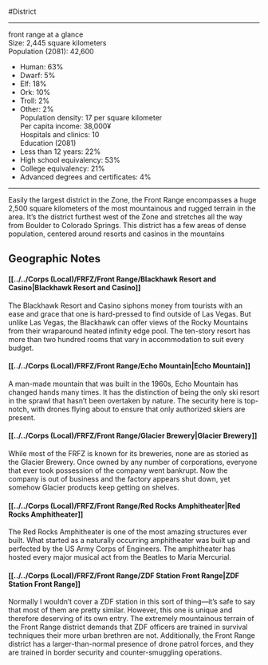 #District 

---
front range at a glance  
Size: 2,445 square kilometers  
Population (2081): 42,600  
- Human: 63%  
- Dwarf: 5%  
- Elf: 18%  
- Ork: 10%  
- Troll: 2%  
- Other: 2%  
Population density: 17 per square kilometer  
Per capita income: 38,000¥  
Hospitals and clinics: 10  
Education (2081)  
- Less than 12 years: 22%  
- High school equivalency: 53%  
- College equivalency: 21%  
- Advanced degrees and certificates: 4%

---
Easily the largest district in the Zone, the Front Range encompasses a huge 2,500 square kilometers of the most mountainous and rugged terrain in the area. It’s the district furthest west of the Zone and stretches all the way from Boulder to Colorado Springs. This district has a few areas of dense population, centered around resorts and casinos in the mountains

## Geographic Notes
#### [[../../Corps (Local)/FRFZ/Front Range/Blackhawk Resort and Casino|Blackhawk Resort and Casino]]
The Blackhawk Resort and Casino siphons money from tourists with an ease and grace that one is hard-pressed to find outside of Las Vegas. But unlike Las Vegas, the Blackhawk can offer views of the Rocky Mountains from their wraparound heated infinity edge pool. The ten-story resort has more than two hundred rooms that vary in accommodation to suit every budget.

#### [[../../Corps (Local)/FRFZ/Front Range/Echo Mountain|Echo Mountain]]
A man-made mountain that was built in the 1960s, Echo Mountain has changed hands many times. It has the distinction of being the only ski resort in the sprawl that hasn’t been overtaken by nature. The security here is top-notch, with drones flying about to ensure that only authorized skiers are present.  

#### [[../../Corps (Local)/FRFZ/Front Range/Glacier Brewery|Glacier Brewery]]
While most of the FRFZ is known for its breweries, none are as storied as the Glacier Brewery. Once owned by any number of corporations, everyone that ever took possession of the company went bankrupt. Now the company is out of business and the factory appears shut down, yet somehow Glacier products keep getting on shelves.

#### [[../../Corps (Local)/FRFZ/Front Range/Red Rocks Amphitheater|Red Rocks Amphitheater]]
The Red Rocks Amphitheater is one of the most amazing structures ever built. What started as a naturally occurring amphitheater was built up and perfected by the US Army Corps of Engineers. The amphitheater has hosted every major musical act from the Beatles to Maria Mercurial.

#### [[../../Corps (Local)/FRFZ/Front Range/ZDF Station Front Range|ZDF Station Front Range]]
Normally I wouldn’t cover a ZDF station in this sort of thing—it’s safe to say that most of them are pretty similar. However, this one is unique and therefore deserving of its own entry. The extremely mountainous terrain of the Front Range district demands that ZDF officers are trained in survival techniques their more urban brethren are not. Additionally, the Front Range district has a larger-than-normal presence of drone patrol forces, and they are trained in border security and counter-smuggling operations.